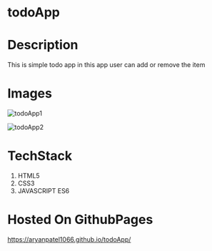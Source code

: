 # todoApp
# Description
This is simple todo app in this app user can add or remove the item 
# Images 
![todoApp1](https://github.com/Aryanpatel1066/todoApp/assets/112760422/c586f13b-573e-445c-8cd2-99e276703228)

![todoApp2](https://github.com/Aryanpatel1066/todoApp/assets/112760422/20dd64f6-5d72-4813-a83d-d734db263620)

# TechStack
1. HTML5
2. CSS3
3. JAVASCRIPT ES6

# Hosted On GithubPages
https://aryanpatel1066.github.io/todoApp/


